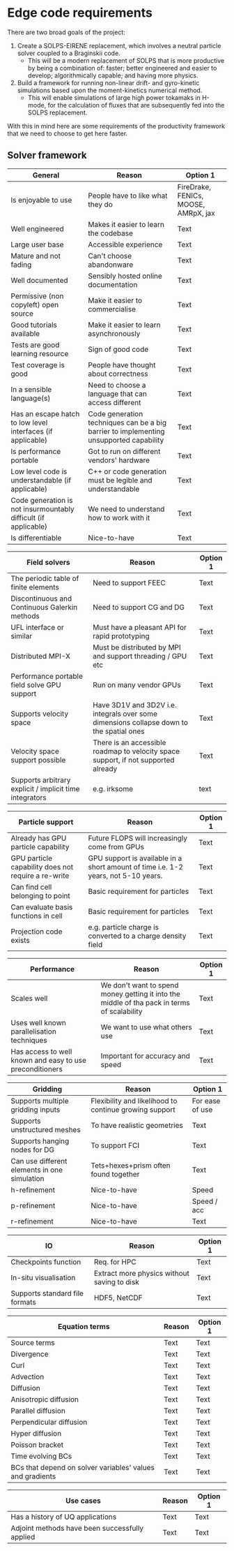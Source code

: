 # Edge code requirements

There are two broad goals of the project:
1. Create a SOLPS-EIRENE replacement, which involves a neutral particle solver coupled to a Braginskii code.
    - This will be a modern replacement of SOLPS that is more productive by being a combination of: faster; better engineered and easier to develop; algorithmically capable; and having more physics.
2. Build a framework for running non-linear drift- and gyro-kinetic simulations based upon the moment-kinetics numerical method.
    - This will enable simulations of large high power tokamaks in H-mode, for the calculation of fluxes that are subsequently fed into the SOLPS replacement.

With this in mind here are some requirements of the productivity framework that we need to choose to get here faster.

## Solver framework

| General                                                         | Reason                                                                                 | Option 1                             |
| --------------------------------------------------------------- | -------------------------------------------------------------------------------------- | ------------------------------------ |
| Is enjoyable to use                                             | People have to like what they do                                                       | FireDrake, FENICs, MOOSE, AMRpX, jax |
| Well engineered                                                 | Makes it easier to learn the codebase                                                  | Text                                 |
| Large user base                                                 | Accessible experience                                                                  | Text                                 |
| Mature and not fading                                           | Can't choose abandonware                                                               | Text                                 |
| Well documented                                                 | Sensibly hosted online documentation                                                   | Text                                 |
| Permissive (non copyleft) open source                           | Make it easier to commercialise                                                        | Text                                 |
| Good tutorials available                                        | Make it easier to learn asynchronously                                                 | Text                                 |
| Tests are good learning resource                                | Sign of good code                                                                      | Text                                 |
| Test coverage is good                                           | People have thought about correctness                                                  | Text                                 |
| In a sensible language(s)                                       | Need to choose a language that can access different                                    | Text                                 |
| Has an escape hatch to low level interfaces (if applicable)     | Code generation techniques can be a big barrier to implementing unsupported capability | Text                                 |
| Is performance portable                                         | Got to run on different vendors' hardware                                              | Text                                 |
| Low level code is understandable (if applicable)                | C++ or code generation must be legible and understandable                              | Text                                 |
| Code generation is not insurmountably difficult (if applicable) | We need to understand how to work with it                                              | Text                                 |
| Is differentiable                                               | Nice-to-have                                                                           | Text                                 |

| Field solvers                                           | Reason                                                                                   | Option 1 |
| ------------------------------------------------------- | ---------------------------------------------------------------------------------------- | -------- |
| The periodic table of finite elements                   | Need to support FEEC                                                                     | Text     |
| Discontinuous and Continuous Galerkin methods           | Need to support CG and DG                                                                | Text     |
| UFL interface or similar                                | Must have a pleasant API for rapid prototyping                                           | Text     |
| Distributed MPI-X                                       | Must be distributed by MPI and support threading / GPU etc                               | Text     |
| Performance portable field solve GPU support            | Run on many vendor GPUs                                                                  | Text     |
| Supports velocity space                                 | Have 3D1V and 3D2V i.e. integrals over some dimensions collapse down to the spatial ones | Text     |
| Velocity space support possible                         | There is an accessible roadmap to velocity space support, if not supported already       | Text     |
| Supports arbitrary explicit / implicit time integrators | e.g. irksome                                                                             | text     |

| Particle support                                    | Reason                                                                             | Option 1 |
| --------------------------------------------------- | ---------------------------------------------------------------------------------- | -------- |
| Already has GPU particle capability                 | Future FLOPS will increasingly come from GPUs                                      | Text     |
| GPU particle capability does not require a re-write | GPU support is available in a short amount of time i.e. 1-2 years, not 5-10 years. | Text     |
| Can find cell belonging to point                    | Basic requirement for particles                                                    | Text     |
| Can evaluate basis functions in cell                | Basic requirement for particles                                                    | Text     |
| Projection code exists                              | e.g. particle charge is converted to a charge density field                        | Text     |


| Performance                                              | Reason                                                                                      | Option 1 |
| -------------------------------------------------------- | ------------------------------------------------------------------------------------------- | -------- |
| Scales well                                              | We don't want to spend money getting it into the middle of tha pack in terms of scalability | Text     |
| Uses well known parallelisation techniques               | We want to use what others use                                                              | Text     |
| Has access to well known and easy to use preconditioners | Important for accuracy and speed                                                            | Text     |

| Gridding                                     | Reason                                                 | Option 1        |
| -------------------------------------------- | ------------------------------------------------------ | --------------- |
| Supports multiple gridding inputs            | Flexibility and likelihood to continue growing support | For ease of use |
| Supports unstructured meshes                 | To have realistic geometries                           | Text            |
| Supports hanging nodes for DG                | To support FCI                                         | Text            |
| Can use different elements in one simulation | Tets+hexes+prism often found together                  | Text            |
| h-refinement                                 | Nice-to-have                                           | Speed           |
| p-refinement                                 | Nice-to-have                                           | Speed / acc     |
| r-refinement                                 | Nice-to-have                                           | Text            |


| IO                             | Reason                                      | Option 1 |
| ------------------------------ | ------------------------------------------- | -------- |
| Checkpoints function           | Req. for HPC                                | Text     |
| In-situ visualisation          | Extract more physics without saving to disk | Text     |
| Supports standard file formats | HDF5, NetCDF                                | Text     |


| Equation terms                                            | Reason | Option 1 |
| --------------------------------------------------------- | ------ | -------- |
| Source terms                                              | Text   | Text     |
| Divergence                                                | Text   | Text     |
| Curl                                                      | Text   | Text     |
| Advection                                                 | Text   | Text     |
| Diffusion                                                 | Text   | Text     |
| Anisotropic diffusion                                     | Text   | Text     |
| Parallel diffusion                                        | Text   | Text     |
| Perpendicular diffusion                                   | Text   | Text     |
| Hyper diffusion                                           | Text   | Text     |
| Poisson bracket                                           | Text   | Text     |
| Time evolving BCs                                         | Text   | Text     |
| BCs that depend on solver variables' values and gradients | Text   | Text     |

| Use cases                                      | Reason | Option 1 |
| ---------------------------------------------- | ------ | -------- |
| Has a history of UQ applications               | Text   | Text     |
| Adjoint methods have been successfully applied | Text   | Text     |




